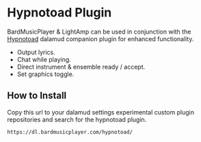 # Hypnotoad Plugin

BardMusicPlayer & LightAmp can be used in conjunction with the [Hypnotoad](https://github.com/BardMusicPlayer/Hypnotoad-Plugin) dalamud companion plugin for enhanced functionality.

* Output lyrics.
* Chat while playing.
* Direct instrument & ensemble ready / accept.
* Set graphics toggle.

## How to Install

Copy this url to your dalamud settings experimental custom plugin repositories and search for the hypnotoad plugin.

`https://dl.bardmusicplayer.com/hypnotoad/`
